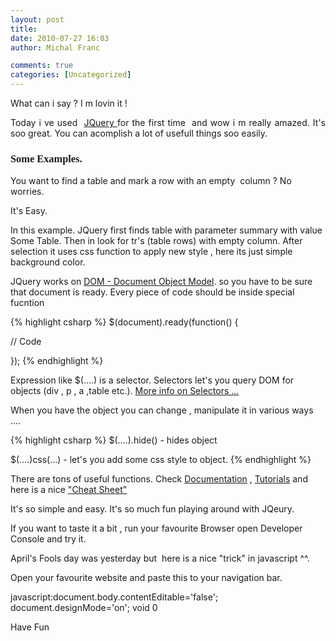 ```yaml
---
layout: post
title: 
date: 2010-07-27 16:03
author: Michal Franc

comments: true
categories: [Uncategorized]
---
```

<p style="text-align: justify;">What can i say ? I m lovin it !</p>
<p style="text-align: justify;">Today i ve used  <a href="http://jquery.com/">JQuery </a>for the first time  and wow i m really amazed. It's soo great. You can acomplish a lot of usefull things soo easily.</p>
<p style="text-align: justify;"></p>

<h3><strong><span style="font-family: mceinline;">Some Examples.</span></strong></h3>
You want to find a table and mark a row with an empty  column ? No worries.

It's Easy.

In this example. JQuery first finds table with parameter summary with value Some Table. Then in look for tr's (table rows) with empty column. After selection it uses css function to apply new style , here its just simple background color.

JQuery works on <a href="http://www.w3.org/DOM/">DOM - Document Object Model</a>. so you have to be sure that document is ready. Every piece of code should be inside special fucntion

{% highlight csharp %}
$(document).ready(function() {

// Code

});
{% endhighlight %}

Expression like $(....) is a selector. Selectors let's you query DOM for objects (div , p , a ,table etc.). <a href="http://api.jquery.com/category/selectors/">More info on Selectors ...</a>

When you have the object you can change , manipulate it in various ways ....

{% highlight csharp %}
$(....).hide() - hides object 

$(....)css(...) -  let's you add some css style to object.
{% endhighlight %}

There are tons of useful functions. Check <a href="http://api.jquery.com/">Documentation</a> , <a href="http://docs.jquery.com/Tutorials">Tutorials</a> and here is a nice <a href="http://woork.blogspot.com/2009/09/jquery-visual-cheat-sheet.html">"Cheat Sheet"</a>

It's so simple and easy. It's so much fun playing around with JQeury.

If you want to taste it a bit , run your favourite Browser open Developer Console and try it.

April's Fools day was yesterday but  here is a nice "trick" in javascript ^^.

Open your favourite website and paste this to your navigation bar.

javascript:document.body.contentEditable='false'; document.designMode='on'; void 0

Have Fun
